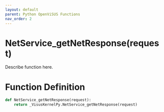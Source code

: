 ```yaml
---
layout: default
parent: Python OpenViSUS Functions
nav_order: 2
---
```


# NetService_getNetResponse(request)

Describe function here.

# Function Definition

```python
def NetService_getNetResponse(request):
    return _VisusKernelPy.NetService_getNetResponse(request)

```